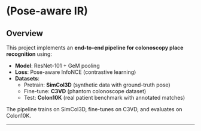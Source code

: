 # (Pose-aware IR)

##  Overview
This project implements an **end-to-end pipeline for colonoscopy place recognition** using:
- **Model**: ResNet-101 + GeM pooling
- **Loss**: Pose-aware InfoNCE (contrastive learning)
- **Datasets**:
  - Pretrain: **SimCol3D** (synthetic data with ground-truth pose)
  - Fine-tune: **C3VD** (phantom colonoscope dataset)
  - Test: **Colon10K** (real patient benchmark with annotated matches)

The pipeline trains on SimCol3D, fine-tunes on C3VD, and evaluates on Colon10K.

---

